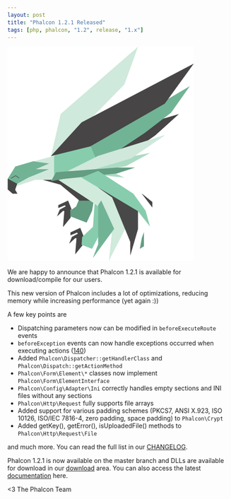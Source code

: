 ```yaml
---
layout: post
title: "Phalcon 1.2.1 Released"
tags: [php, phalcon, "1.2", release, "1.x"]
---
```


![image](/assets/files/2013-07-24-phalcon-php-logo.png)

We are happy to announce that Phalcon 1.2.1 is available for download/compile for our users.

This new version of Phalcon includes a lot of optimizations, reducing memory while increasing performance (yet again :))

<!--more-->
A few key points are

- Dispatching parameters now can be modified in `beforeExecuteRoute` events
- `beforeException` events can now handle exceptions occurred when executing actions ([140](https://github.com/phalcon/cphalcon/issues/140))
- Added `Phalcon\Dispatcher::getHandlerClass` and `Phalcon\Dispatch::getActionMethod`
- `Phalcon\Form\Element\*` classes now implement `Phalcon\Form\ElementInterface`
- `Phalcon\Config\Adapter\Ini` correctly handles empty sections and INI files without any sections
- `Phalcon\Http\Request` fully supports file arrays
- Added support for various padding schemes (PKCS7, ANSI X.923, ISO 10126, ISO/IEC 7816-4, zero padding, space padding) to `Phalcon\Crypt`
- Added getKey(), getError(), isUploadedFile() methods to `Phalcon\Http\Request\File`

and much more. You can read the full list in our [CHANGELOG](https://github.com/phalcon/cphalcon/blob/phalcon-v1.2.1/CHANGELOG).

Phalcon 1.2.1 is now available on the master branch and DLLs are available for download in our [download](https://www.phalcon.io/download) area. You can also access the latest [documentation](https://docs.phalcon.io/) here.


<3 The Phalcon Team

